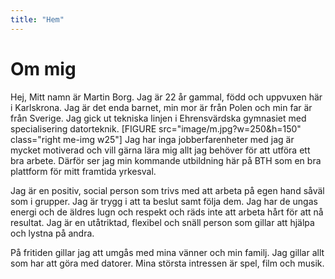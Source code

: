 ```yaml
---
title: "Hem"
---
```

Om mig
=========================
Hej,
Mitt namn är Martin Borg. Jag är 22 år gammal, född och uppvuxen här i Karlskrona. Jag är det enda barnet, min mor är från Polen och min far är från Sverige. Jag gick ut tekniska linjen i Ehrensvärdska gymnasiet med specialisering datorteknik. 
[FIGURE src="image/m.jpg?w=250&h=150" class="right me-img w25"]
Jag har inga jobberfarenheter med jag är mycket motiverad och vill gärna lära mig allt jag behöver för att utföra ett bra arbete. Därför ser jag min kommande utbildning här på BTH som en bra plattform för mitt framtida yrkesval.

Jag är en positiv, social person som trivs med att arbeta på egen hand såväl som i grupper. Jag är trygg i att ta beslut samt följa dem. Jag har de ungas energi och de äldres lugn och respekt och räds inte att arbeta hårt för att nå resultat. Jag är en utåtriktad, flexibel och snäll person som gillar att hjälpa och lystna på andra.


På fritiden gillar jag att umgås med mina vänner och min familj. Jag gillar allt som har att göra med datorer. Mina största intressen är spel, film och musik.